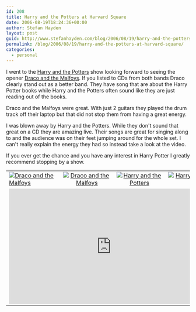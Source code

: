 ```yaml
---
id: 208
title: Harry and the Potters at Harvard Square
date: 2006-08-19T18:24:36+00:00
author: Stefan Hayden
layout: post
guid: http://www.stefanhayden.com/blog/2006/08/19/harry-and-the-potters-at-harvard-square/
permalink: /blog/2006/08/19/harry-and-the-potters-at-harvard-square/
categories:
  - personal
---
```

<p>I went to the <a href="http://www.eskimolabs.com/hp/">Harry and the Potters</a> show looking forward to seeing the opener <a href="http://www.evilwizardrock.com/">Draco and the Malfoys</a>. If you listed to CDs from both bands Draco clearly stand out as a better band. They have song that are about the Harry Potter books while Harry and the Potters often sound like they are just reading out of the books.</p>

<p>Draco and the Malfoys were great. With just 2 guitars they played the drum track off their laptop but that did not stop them from having a great energy.</p>

<p>I was blown away by Harry and the Potters. While they don't sound that great on a CD they are amazing live. Their songs are great for singing along to and the audience was on their feet jumping around for the whole set. I can't really explain the energy they had so instead take a look at the video.</p>

<p>If you ever get the chance and you have any interest in Harry Potter I greatly recommend stopping by a show.</p>
<table width="425">
<tr>
<td><a href="http://www.flickr.com/photos/sthayden/219462027/"><img alt="Draco and the Malfoys" src="http://static.flickr.com/89/219462027_3608ea3851_s.jpg" border=0 /></a></td>
<td align="center"><a href="http://www.flickr.com/photos/sthayden/219462049/"><img alt="Draco and the Malfoys" src="http://static.flickr.com/58/219462049_676aaae7d5_s.jpg"  border=0 /></a></td>
<td align="center"><a href="http://www.flickr.com/photos/sthayden/219462087/"><img alt="Harry and the Potters" src="http://static.flickr.com/82/219462087_649dd741d4_s.jpg"  border=0 /></a></td>
<td align="right"><a href="http://www.flickr.com/photos/sthayden/219462122/"><img alt="Harry and the Potters" src="http://static.flickr.com/70/219462122_b1164fcf9e_s.jpg"  border=0 /></a></td>
</tr>
<tr><td colspan=5 align="center">
<iframe width="560" height="315" src="http://www.youtube.com/embed/h-ogfOc5KmE" title="YouTube video player" frameborder="0" allow="accelerometer; autoplay; clipboard-write; encrypted-media; gyroscope; picture-in-picture" allowfullscreen></iframe>
</td></tr>
</table>
